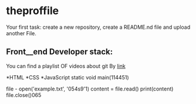 # theproffile
Your first task: create a new repository, create a README.nd file and upload another File.

## Front__end Developer stack:

You can find a playlist OF videos about git By [link](https://www.youtube.com/watch?v=fSBu9zquZWA&t=1s)

*HTML
﻿﻿*CSS
﻿﻿*JavaScript
  static void main(114451)

file - open('example.txt', '054s9'1)
content = file.read()
print(content)
file.close()065
